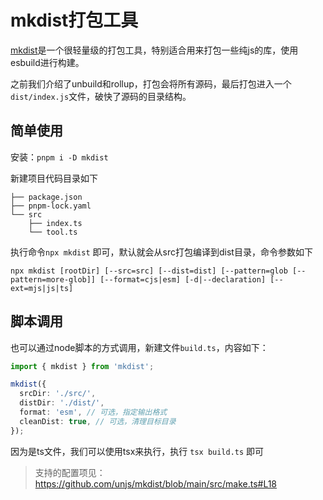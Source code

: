 # mkdist打包工具

[mkdist](https://github.com/unjs/mkdist)是一个很轻量级的打包工具，特别适合用来打包一些纯js的库，使用esbuild进行构建。

之前我们介绍了unbuild和rollup，打包会将所有源码，最后打包进入一个`dist/index.js`文件，破快了源码的目录结构。



## 简单使用

安装：`pnpm i -D mkdist`

新建项目代码目录如下

```text
├── package.json
├── pnpm-lock.yaml
└── src
    ├── index.ts
    └── tool.ts
```

执行命令`npx mkdist` 即可，默认就会从src打包编译到dist目录，命令参数如下 

```shell
npx mkdist [rootDir] [--src=src] [--dist=dist] [--pattern=glob [--pattern=more-glob]] [--format=cjs|esm] [-d|--declaration] [--ext=mjs|js|ts]
```



## 脚本调用

也可以通过node脚本的方式调用，新建文件`build.ts`，内容如下：

```ts
import { mkdist } from 'mkdist';

mkdist({
  srcDir: './src/',
  distDir: './dist/',
  format: 'esm', // 可选，指定输出格式
  cleanDist: true, // 可选，清理目标目录
});
```

因为是ts文件，我们可以使用tsx来执行，执行 `tsx build.ts` 即可

> 支持的配置项见：https://github.com/unjs/mkdist/blob/main/src/make.ts#L18

